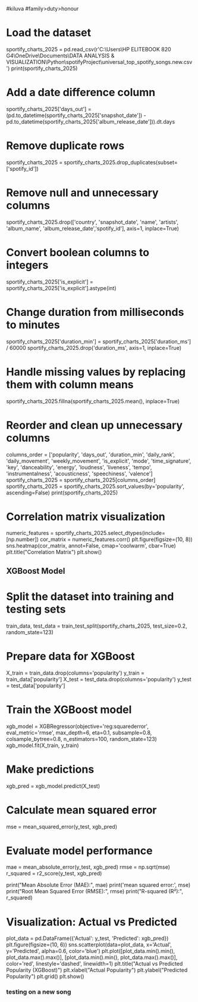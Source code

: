 #kiluva
#family>duty>honour

# Load the dataset
sportify_charts_2025 = pd.read_csv(r'C:\Users\HP ELITEBOOK 820 G4\OneDrive\Documents\DATA ANALYSIS & VISUALIZATION\Python\spotifyProject\universal_top_spotify_songs.new.csv')
print(sportify_charts_2025)
# Add a date difference column
sportify_charts_2025['days_out'] = (pd.to_datetime(sportify_charts_2025['snapshot_date']) -
                                    pd.to_datetime(sportify_charts_2025['album_release_date'])).dt.days
# Remove duplicate rows
sportify_charts_2025 = sportify_charts_2025.drop_duplicates(subset=['spotify_id'])

# Remove null and unnecessary columns
sportify_charts_2025.drop(['country', 'snapshot_date', 'name', 'artists',
                           'album_name', 'album_release_date','spotify_id'], axis=1, inplace=True)

# Convert boolean columns to integers
sportify_charts_2025['is_explicit'] = sportify_charts_2025['is_explicit'].astype(int)

# Change duration from milliseconds to minutes
sportify_charts_2025['duration_min'] = sportify_charts_2025['duration_ms'] / 60000
sportify_charts_2025.drop('duration_ms', axis=1, inplace=True)

# Handle missing values by replacing them with column means
sportify_charts_2025.fillna(sportify_charts_2025.mean(), inplace=True)

# Reorder and clean up unnecessary columns
columns_order = ['popularity', 'days_out', 'duration_min', 'daily_rank',
                 'daily_movement', 'weekly_movement', 'is_explicit', 'mode',
                 'time_signature', 'key', 'danceability', 'energy', 'loudness',
                 'liveness', 'tempo', 'instrumentalness', 'acousticness',
                 'speechiness', 'valence']
sportify_charts_2025 = sportify_charts_2025[columns_order]
sportify_charts_2025 = sportify_charts_2025.sort_values(by='popularity', ascending=False)
print(sportify_charts_2025)

# Correlation matrix visualization
numeric_features = sportify_charts_2025.select_dtypes(include=[np.number])
cor_matrix = numeric_features.corr()
plt.figure(figsize=(10, 8))
sns.heatmap(cor_matrix, annot=False, cmap='coolwarm', cbar=True)
plt.title("Correlation Matrix")
plt.show()

## XGBoost Model ##
# Split the dataset into training and testing sets
train_data, test_data = train_test_split(sportify_charts_2025, test_size=0.2, random_state=123)

# Prepare data for XGBoost
X_train = train_data.drop(columns='popularity')
y_train = train_data['popularity']
X_test = test_data.drop(columns='popularity')
y_test = test_data['popularity']

# Train the XGBoost model
xgb_model = XGBRegressor(objective='reg:squarederror', eval_metric='rmse', max_depth=6, eta=0.1,
                         subsample=0.8, colsample_bytree=0.8, n_estimators=100, random_state=123)
xgb_model.fit(X_train, y_train)

# Make predictions
xgb_pred = xgb_model.predict(X_test)

# Calculate mean squared error
mse = mean_squared_error(y_test, xgb_pred)

# Evaluate model performance
mae = mean_absolute_error(y_test, xgb_pred)
rmse = np.sqrt(mse)
r_squared = r2_score(y_test, xgb_pred)

print("Mean Absolute Error (MAE):", mae)
print('mean squared error:', mse)
print("Root Mean Squared Error (RMSE):", rmse)
print("R-squared (R²):", r_squared)

# Visualization: Actual vs Predicted
plot_data = pd.DataFrame({'Actual': y_test, 'Predicted': xgb_pred})
plt.figure(figsize=(10, 6))
sns.scatterplot(data=plot_data, x='Actual', y='Predicted', alpha=0.6, color='blue')
plt.plot([plot_data.min().min(), plot_data.max().max()], [plot_data.min().min(), plot_data.max().max()],
         color='red', linestyle='dashed', linewidth=1)
plt.title("Actual vs Predicted Popularity (XGBoost)")
plt.xlabel("Actual Popularity")
plt.ylabel("Predicted Popularity")
plt.grid()
plt.show()

### testing on a new song
